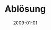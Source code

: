 ---
tags: album
title: Ablösung
image: abloesung.jpg
performers:
  - Barbara Fuchs, Sopran,
  - Judit Polgar, Klavier,
  - Lieder von Viktor Ullmann, Gustav Mahler, Alban Berg, Richard Strauss
release: November 2009
label: VDE-GALLO Records
direction: Michaela Wiesbeck, Radiostudio DRS 2 Zürich
bestellung: /kontakt
homeOrder: 2
date: 2009-01-01
---
